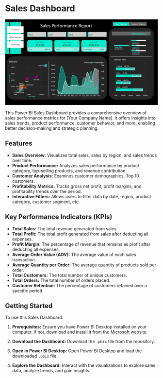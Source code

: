 # Sales Dashboard

![Alt text](Sales-Dashboard.png)

This Power BI Sales Dashboard provides a comprehensive overview of sales performance metrics for [Your Company Name]. It offers insights into sales trends, product performance, customer behavior, and more, enabling better decision-making and strategic planning.

## Features

- **Sales Overview:** Visualizes total sales, sales by region, and sales trends over time.
- **Product Performance:** Analyzes sales performance by product category, top-selling products, and revenue contribution.
- **Customer Analysis:** Examines customer demographics, Top 10 customers.
- **Profitability Metrics:** Tracks gross net profit, profit margins, and profitability trends over the period.
- **Interactive Filters:** Allows users to filter data by date, region, product category, customer segment, etc.

## Key Performance Indicators (KPIs)

- **Total Sales:** The total revenue generated from sales.
- **Total Profit:** The total profit generated from sales after deducting all expenses.
- **Profit Margin:** The percentage of revenue that remains as profit after deducting all expenses.
- **Average Order Value (AOV):** The average value of each sales transaction.
- **Average Quantity per Order:** The average quantity of products sold per order.
- **Total Customers:** The total number of unique customers.
- **Total Orders:** The total number of orders placed.
- **Customer Retention:** The percentage of customers retained over a specific period.

## Getting Started

To use this Sales Dashboard:

1. **Prerequisites:** Ensure you have Power BI Desktop installed on your computer. If not, download and install it from the [Microsoft website](https://powerbi.microsoft.com/desktop/).
   
2. **Download the Dashboard:** Download the `.pbix` file from the repository.

3. **Open in Power BI Desktop:** Open Power BI Desktop and load the downloaded `.pbix` file.

4. **Explore the Dashboard:** Interact with the visualizations to explore sales data, analyze trends, and gain insights.
